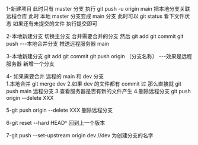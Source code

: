 1-新建项目 此时只有 master 分支
执行 git push -u origin main 把本地分支关联远程仓库 此时 本地 master 分支变成 main 分支
此时可以 git status 看下文件状态 如果还有未提交的文件 执行提交即可

2-本地新建分支 切换主分支 合并需要合并的分支 然后 git add git commit git push ---本地合并分支 推送远程服务器 main

3-本地新建分支 git add git commit git push origin （分支名称） ---效果是远程服务器 新增一个分支

4- 如果需要合并 远程的 main 和 dev 分支  
 1.本地合并 git merge dev 2.如果 dev 的文件都有 commit 过 那么直接就 git push main 远程分支 3.查看服务器是否有新的文件产生 4.删除远程分支 git push origin --delete XXX

5-git push origin --delete XXX 删除远程分支

6-git reset --hard HEAD^ 回到上一个版本

7-git push --set-upstream origin dev //dev 为创建分支的名字
